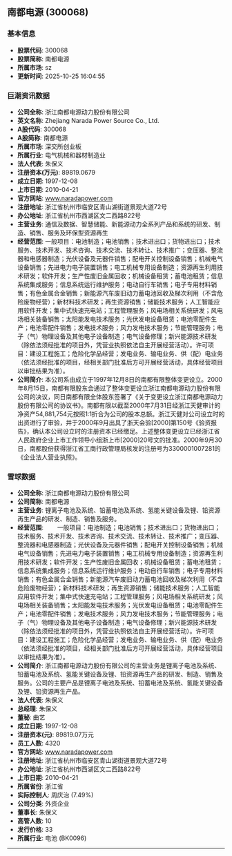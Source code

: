 ## 南都电源 (300068)

### 基本信息

- **股票代码**: 300068
- **股票简称**: 南都电源
- **所属市场**: sz
- **更新时间**: 2025-10-25 16:04:55

### 巨潮资讯数据

- **公司全称**: 浙江南都电源动力股份有限公司
- **英文名称**: Zhejiang Narada Power Source Co., Ltd.
- **A股代码**: 300068
- **A股简称**: 南都电源
- **所属市场**: 深交所创业板
- **所属行业**: 电气机械和器材制造业
- **法人代表**: 朱保义
- **注册资本(万元)**: 89819.0679
- **成立日期**: 1997-12-08
- **上市日期**: 2010-04-21
- **官方网站**: www.naradapower.com
- **注册地址**: 浙江省杭州市临安区青山湖街道景观大道72号
- **办公地址**: 浙江省杭州市西湖区文二西路822号
- **主营业务**: 通信及数据、智慧储能、新能源动力全系列产品和系统的研发、制造、销售、服务及环保型资源再生
- **经营范围**: 一般项目：电池制造；电池销售；技术进出口；货物进出口；技术服务、技术开发、技术咨询、技术交流、技术转让、技术推广；变压器、整流器和电感器制造；光伏设备及元器件销售；配电开关控制设备销售；机械电气设备销售；先进电力电子装置销售；电工机械专用设备制造；资源再生利用技术研发；软件开发；生产性废旧金属回收；机械设备租赁；蓄电池租赁；信息系统集成服务；信息系统运行维护服务；电动自行车销售；电子专用材料销售；有色金属合金销售；新能源汽车废旧动力蓄电池回收及梯次利用（不含危险废物经营）；新材料技术研发；再生资源销售；储能技术服务；人工智能应用软件开发；集中式快速充电站；工程管理服务；风电场相关系统研发；风电场相关装备销售；太阳能发电技术服务；光伏发电设备租赁；电池零配件生产；电池零配件销售；发电技术服务；风力发电技术服务；节能管理服务；电子（气）物理设备及其他电子设备制造；电气设备修理；新兴能源技术研发（除依法须经批准的项目外，凭营业执照依法自主开展经营活动）。许可项目：建设工程施工；危险化学品经营；发电业务、输电业务、供（配）电业务（依法须经批准的项目，经相关部门批准后方可开展经营活动，具体经营项目以审批结果为准）。
- **公司简介**: 本公司系由成立于1997年12月8日的南都有限整体变更设立。2000年8月15日，南都有限股东会通过了整体变更设立浙江南都电源动力股份有限公司的决议，同日南都有限全体股东签署了《关于变更设立浙江南都电源动力股份有限公司的协议书》。南都有限以截至2000年7月31日经浙江天健审计的净资产54,881,754元按照1∶1折合为公司的股本总额。浙江天健对公司设立时的出资进行了审验，并于2000年9月出具了浙天会验[2000]第150号《验资报告》，确认本公司设立时的注册资本已经缴足。上述整体变更设立已经浙江省人民政府企业上市工作领导小组浙上市[2000]20号文的批准。2000年9月30日，南都股份获得浙江省工商行政管理局核发的注册号为3300001007281的《企业法人营业执照》。

### 雪球数据

- **公司全称**: 浙江南都电源动力股份有限公司
- **公司简称**: 南都电源
- **主营业务**: 锂离子电池及系统、铅蓄电池及系统、氢能关键设备及锂、铅资源再生产品的研发、制造、销售及服务。
- **经营范围**: 　　一般项目：电池制造；电池销售；技术进出口；货物进出口；技术服务、技术开发、技术咨询、技术交流、技术转让、技术推广；变压器、整流器和电感器制造；光伏设备及元器件销售；配电开关控制设备销售；机械电气设备销售；先进电力电子装置销售；电工机械专用设备制造；资源再生利用技术研发；软件开发；生产性废旧金属回收；机械设备租赁；蓄电池租赁；信息系统集成服务；信息系统运行维护服务；电动自行车销售；电子专用材料销售；有色金属合金销售；新能源汽车废旧动力蓄电池回收及梯次利用（不含危险废物经营）；新材料技术研发；再生资源销售；储能技术服务；人工智能应用软件开发；集中式快速充电站；工程管理服务；风电场相关系统研发；风电场相关装备销售；太阳能发电技术服务；光伏发电设备租赁；电池零配件生产；电池零配件销售；发电技术服务；风力发电技术服务；节能管理服务；电子（气）物理设备及其他电子设备制造；电气设备修理；新兴能源技术研发（除依法须经批准的项目外，凭营业执照依法自主开展经营活动）。许可项目：建设工程施工；危险化学品经营；发电业务、输电业务、供（配）电业务（依法须经批准的项目，经相关部门批准后方可开展经营活动，具体经营项目以审批结果为准）。
- **公司简介**: 浙江南都电源动力股份有限公司的主营业务是锂离子电池及系统、铅蓄电池及系统、氢能关键设备及锂、铅资源再生产品的研发、制造、销售及服务。公司的主要产品是锂离子电池及系统、铅蓄电池及系统、氢能关键设备及锂、铅资源再生产品。
- **法人代表**: 朱保义
- **总经理**: 朱保义
- **董秘**: 曲艺
- **成立日期**: 1997-12-08
- **注册资本(元)**: 89819.07万元
- **员工人数**: 4320
- **官方网站**: www.naradapower.com
- **注册地址**: 浙江省杭州市临安区青山湖街道景观大道72号
- **办公地址**: 浙江省杭州市西湖区文二西路822号
- **上市日期**: 2010-04-21
- **所属省份**: 浙江省
- **实际控制人**: 周庆治 (7.49%)
- **公司分类**: 外资企业
- **董事长**: 朱保义
- **高管人数**: 10
- **发行价格**: 33
- **所属行业**: 电池 (BK0096)

---
